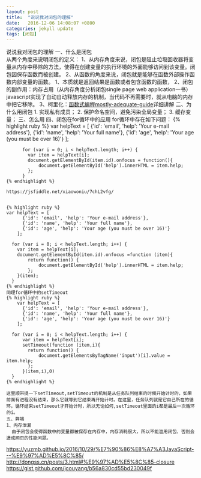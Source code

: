 ```yaml
---
layout: post
title:  "说说我对闭包的理解"
date:   2016-12-06 14:08:07 +0800
categories: jekyll update
tags: [闭包]
---
```

说说我对闭包的理解
	一、什么是闭包  
	从两个角度来说明闭包的定义：
	1、从内存角度来说，闭包是阻止垃圾回收器将变量从内存中移除的方法，使得在创建变量的执行环境的外面能够访问到该变量。闭包因保存函数而被创建。
	2、从函数的角度来说，闭包就是能够在函数外部操作函数内部变量的函数。
	1、本质就是返回结果是函数或者包含函数的函数，
	2、闭包的副作用：内存占用（从内存角度分析闭包single page web application一书）
	javascript实现了自动自动释放内存的机制，当代码不再需要时，就从电脑的内存中把它移除。
	3、柯里化：[函数式编程mostly-adequate-guide]详细讲解
	二、为什么用闭包
	1. 实现私有成员；
    2. 保护命名空间，避免污染全局变量；
    3. 缓存变量；
	三、怎么用
	四、闭包在for循环中的应用
	for循环中存在如下问题：
	{% highlight ruby %}
    	var helpText = [
              {'id': 'email', 'help': 'Your e-mail address'},
              {'id': 'name', 'help': 'Your full name'},
              {'id': 'age', 'help': 'Your age (you must be over 16)'}
            ];

          for (var i = 0; i < helpText.length; i++) {
            var item = helpText[i];
            document.getElementById(item.id).onfocus = function(){
				document.getElementById('help').innerHTML = item.help;
            };
          }
	{% endhighlight %}

	https://jsfiddle.net/xiaowoniu/7chL2vfg/


	{% highlight ruby %}
	var helpText = [
          {'id': 'email', 'help': 'Your e-mail address'},
          {'id': 'name', 'help': 'Your full name'},
          {'id': 'age', 'help': 'Your age (you must be over 16)'}
        ];

      for (var i = 0; i < helpText.length; i++) {
        var item = helpText[i];
        document.getElementById(item.id).onfocus =function (item){
            return function() {
                document.getElementById('help').innerHTML = item.help;
            };
        }(item);
      }
	{% endhighlight %}
	同理for循环中的setTimeout
	{% highlight ruby %}
		var helpText = [
          {'id': 'email', 'help': 'Your e-mail address'},
          {'id': 'name', 'help': 'Your full name'},
          {'id': 'age', 'help': 'Your age (you must be over 16)'}
		];

	  for (var i = 0; i < helpText.length; i++) {
          var item = helpText[i];
          setTimeout(function (item,i){
            return function() {
                document.getElementsByTagName('input')[i].value = item.help;
            };
          }(item,i),0)
	  }
	{% endhighlight %}

	这里顺带提一下setTimeout,setTimeout的机制是从任务队列结束的时候开始计时的，如果前面有进程没有结束，那么它就等到它结束再开始计时。在这里，任务队列就是它自己所在的循环。循环结束setTimeout才开始计时，所以无论如何,setTimeout里面的i都是最后一次循环的i。
	五、弊端
	1、内存泄漏
      由于闭包会使得函数中的变量都被保存在内存中，内存消耗很大，所以不能滥用闭包，否则会造成网页的性能问题。





[函数式编程mostly-adequate-guide]: https://llh911001.gitbooks.io/mostly-adequate-guide-chinese/conten

https://yuzmb.github.io/2016/10/29/%E7%90%86%E8%A7%A3JavaScript---%E9%97%AD%E5%8C%85/
http://dongss.cn/posts/3.html#%E9%97%AD%E5%8C%85-closure
https://gist.github.com/jcouyang/b56a830cd55bd230049f